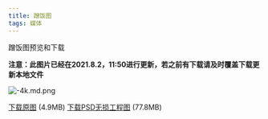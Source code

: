 ```yaml
---
title: 蹭饭图
tags: 媒体
---
```


蹭饭图预览和下载

<!--more-->

**注意：此图片已经在2021.8.2，11:50进行更新，若之前有下载请及时覆盖下载更新本地文件**

![-4k.md.png](https://pic.techywu.top/images/2021/11/22/-4k.md.png)

<p>
    <a href="https://pic.techywu.top/images/2021/11/22/-4k.png" download="4k.png">下载原图</a>
    <a>(4.9MB)</a>
    <a> </a>
    <a href="https://pic.techywu.top/download/4k.psd" download="4k.psd">下载PSD无损工程图</a>
    <a>(77.8MB)</a>
</p>